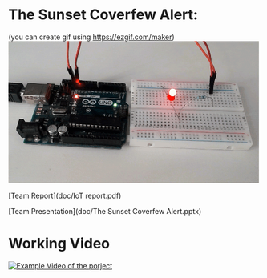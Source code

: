 
# The Sunset Coverfew Alert:
(you can create gif using https://ezgif.com/maker)
![Cover GIF](doc/Arduino_LED.gif?raw=true)



[Team Report](doc/IoT report.pdf) 

[Team Presentation](doc/The Sunset Coverfew Alert.pptx)

# Working Video

 [![Example Video of the porject](https://img.youtube.com/vi/ucZl6vQ_8Uo/0.jpg)](https://www.youtube.com/watch?v=ucZl6vQ_8Uo)

